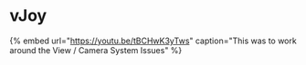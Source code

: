 # vJoy

{% embed url="https://youtu.be/tBCHwK3yTws" caption="This was to work around the View / Camera System Issues" %}



